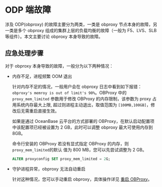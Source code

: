 ODP 端故障
============================

涉及 ODP(obproxy) 的故障主要分为两类，一类是 obproxy 节点本身的故障，另一类是多个 obproxy 组成的集群上层的负载均衡的故障（一般为 F5、LVS、SLB 等组件）。本文主要讨论 obproxy 本身导致的故障。

应急处理步骤
---------------------------

对于 obproxy 本身导致的故障，一般分为以下两种情况：

* 内存不足，进程频繁 OOM 退出

  针对内存不足的情况，一般用户会在 obproxy 日志中看到如下报错：`obproxy's memroy is out of limit's 90%`。OBProxy 中的 `proxy_mem_limited` 参数用于修改 OBProxy 的内存限制，该参数为 proxy 占用系统内存最大上限, 超过则进程主动退出，取值范围为 `[100MB,100GB]`，修改后无需重启直接生效。

  如果是通过 OceanBase 云平台的方式部署的 OBProxy，在默认启动配置项中该配置项已经被设置为 2 GB，此时可以调整 obproxy 最大可使用内存到 8GB。

  命令行安装的 OBProxy 若没有显式指定 OBProxy 的内存，则 `proxy_mem_limited`的默认 值为 800 MB，您可以先尝试调整为 2 GB。

  ```sql
  ALTER proxyconfig SET proxy_mem_limited = 2G;
  ```

* 守护进程异常，obproxy 无法自动重启

  针对这种情况，您可以手动重启 obproxy，具体操作详见 [重启 OBProxy](../../../6.common-operation-and-maintenance-operations/1.service-related/5.restart-OBProxy.md)。
  